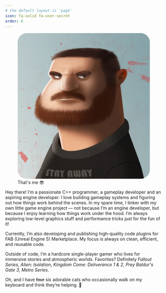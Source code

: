 ```yaml
---
# the default layout is 'page'
icon: fa-solid fa-user-secret
order: 6
---
```


<figure class="text-center">
  <img src="/assets/img/me.png" alt="That's me" class="img-fluid rounded shadow" width="600">
  <figcaption class="mt-2 text-muted">That's me 😎</figcaption>
</figure>

Hey there!
I’m a passionate C++ programmer, a gameplay developer and an aspiring engine developer. I love building gameplay systems and figuring out how things work behind the scenes. In my spare time, I tinker with my own little game engine project — not because I’m an engine developer, but because I enjoy learning how things work under the hood. I’m always exploring low-level graphics stuff and performance tricks just for the fun of it!

Currently, I’m also developing and publishing high-quality code plugins for FAB (Unreal Engine 5) Marketplace. My focus is always on clean, efficient, and reusable code.

Outside of code, I’m a hardcore single-player gamer who lives for immersive stories and atmospheric worlds. Favorites? Definitely *Fallout Series*, *Alien: Isolation*, *Kingdom Come: Deliverance 1 & 2*, *Prey* *Baldur's Gate 3*, *Metro Series*.

Oh, and I have ~~four~~ six adorable cats who occasionally walk on my keyboard and think they’re helping. 🐾

